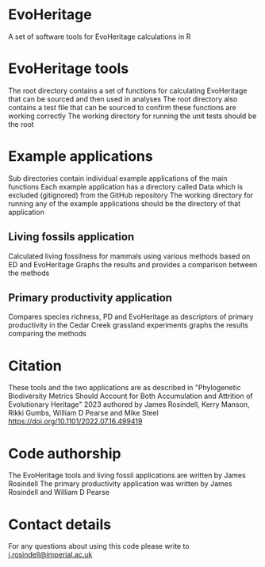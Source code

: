 # EvoHeritage
A set of software tools for EvoHeritage calculations in R

# EvoHeritage tools
The root directory contains a set of functions for calculating EvoHeritage that can be sourced and then used in analyses
The root directory also contains a test file that can be sourced to confirm these functions are working correctly
The working directory for running the unit tests should be the root

# Example applications
Sub directories contain individual example applications of the main functions
Each example application has a directory called Data which is excluded (gitignored) from the GitHub repository
The working directory for running any of the example applications should be the directory of that application

## Living fossils application

Calculated living fossilness for mammals using various methods based on ED and EvoHeritage
Graphs the results and provides a comparison between the methods

## Primary productivity application

Compares species richness, PD and EvoHeritage as descriptors of primary productivity in the Cedar Creek grassland experiments
graphs the results comparing the methods

# Citation
These tools and the two applications are as described in "Phylogenetic Biodiversity Metrics Should Account for Both Accumulation and Attrition of Evolutionary Heritage" 2023 authored by James Rosindell, Kerry Manson, Rikki Gumbs, William D Pearse and Mike Steel
https://doi.org/10.1101/2022.07.16.499419

# Code authorship
The EvoHeritage tools and living fossil applications are written by James Rosindell
The primary productivity application was written by James Rosindell and William D Pearse

# Contact details
For any questions about using this code please write to j.rosindell@imperial.ac.uk